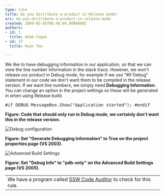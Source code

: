 ```yaml
---
type: rule
title: Do you distribute a product in Release mode?
uri: do-you-distribute-a-product-in-release-mode
created: 2009-05-05T06:48:04.0000000Z
authors:
- id: 1
  title: Adam Cogan
- id: 17
  title: Ryan Tee

---
```




<span class='intro'> We like to have debugging information in our application, so that we can view the line number information in the stack trace. However, we won't release our product in Debug mode, for example if we use &quot;#if Debug&quot; statement in our code we don't want them to be compiled in the release version. If we want line numbers, we simply need <b>Debugging Information</b>. You can change an option in the project settings so these will be generated in when using Release build. 
 </span>


  <dl class="goodCode">
    <dt>
    <pre>#if DEBUG MessageBox.Show(&quot;Application started&quot;); #endif</pre>
    </dt>
</dl>
<b>Figure&#58; Code that should only run in Debug mode, we certainly don't want this in the release version.</b>
<dl class="goodImage">
    <dt><img style="border-bottom&#58;0px solid;border-left&#58;0px solid;border-top&#58;0px solid;border-right&#58;0px solid;" border="0" alt="Debug configuration" src="/Standards/SoftwareDevelopment/RulesToBetterDotNETProjects/PublishingImages/DebugConfiguration.gif" /> </dt>
</dl>
<b>Figure&#58; Set&#160;&quot;Generate Debugging Information&quot; to True on the project properties page (VS 2003).</b>
<dl class="goodImage">
    <dt><img style="border-bottom&#58;0px solid;border-left&#58;0px solid;border-top&#58;0px solid;border-right&#58;0px solid;" border="0" alt="Advanced Build Settings" src="/Standards/SoftwareDevelopment/RulesToBetterDotNETProjects/PublishingImages/VS2005AdvancedBuildSettings.gif" /> </dt>
</dl>
<b>Figure&#58; Set&#160;&quot;Debug Info&quot; to &quot;pdb-only&quot; on the Advanced Build Settings page (VS 2005).</b>
<table id="table30" class="clsSSWProductTable" cellspacing="2" summary="Code Auditor" cellpadding="2">
    <tbody>
        <tr>
            <td>We have a program called <a href="http&#58;//www.ssw.com.au/ssw/CodeAuditor/Default.aspx">SSW Code Auditor</a> to check for this rule.</td>
        </tr>
    </tbody>
</table>



